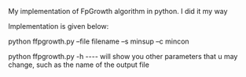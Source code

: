 My implementation of FpGrowth algorithm in python. I did it my way

Implementation is given below:
  
  python ffpgrowth.py –file filename –s minsup –c mincon
 
 python ffpgrowth.py -h  ---- will show you other parameters that u may change, such as the name of the output file 
